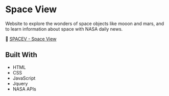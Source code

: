 # Space View
Website to explore the wonders of space objects like mooon and mars, and to learn information about space with NASA daily news.

:rocket: [SPACEV - Space View](https://www.arwildo.space/space-view/)

## Built With

* HTML
* CSS
* JavaScript
* Jquery
* NASA APIs
